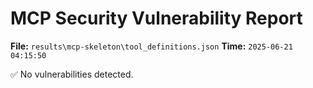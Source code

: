 # MCP Security Vulnerability Report
**File:** `results\mcp-skeleton\tool_definitions.json`
**Time:** `2025-06-21 04:15:50`

✅ No vulnerabilities detected.
